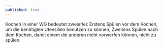 ```yaml
---
published: true
---
```


<p>Kochen in einer WG bedeutet zweierlei: Erstens Spülen vor dem Kochen, um die benötigten Utensilien benutzen zu können, Zweitens Spülen nach dem Kochen, damit einem die anderen nicht vorwerfen können, nicht zu spülen.</p>



